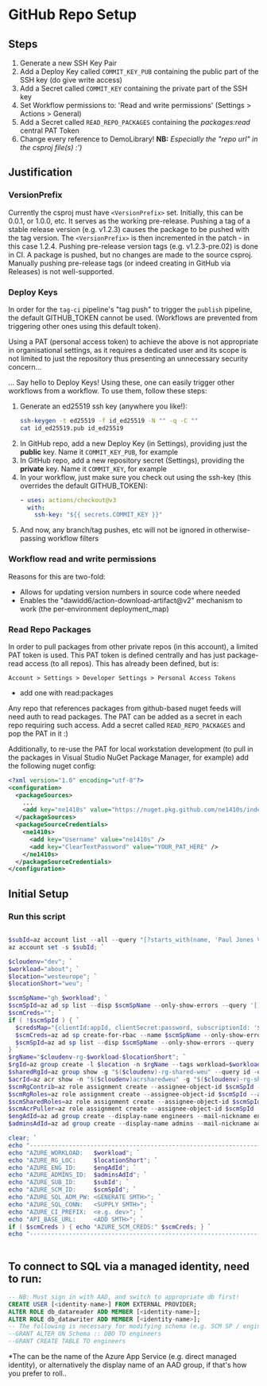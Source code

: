 # GitHub Repo Setup
## Steps
  1. Generate a new SSH Key Pair
  1. Add a Deploy Key called `COMMIT_KEY_PUB` containing the public part of the SSH key (do give write access)
  1. Add a Secret called `COMMIT_KEY` containing the private part of the SSH key
  1. Set Workflow permissions to: 'Read and write permissions' (Settings > Actions > General)
  1. Add a Secret called `READ_REPO_PACKAGES` containing the *packages:read* central PAT Token
  1. Change every reference to DemoLibrary! **NB:** *Especially the "repo url" in the csproj file(s) :')*

## Justification
### VersionPrefix
Currently the csproj must have `<VersionPrefix>` set. Initially, this can be 0.0.1, or 1.0.0, etc. It serves as the working pre-release. 
Pushing a tag of a stable release version (e.g. v1.2.3) causes the package to be pushed with the tag version. The `<VersionPrefix>` is then incremented in the patch - in this case 1.2.4.  Pushing pre-release version tags (e.g. v1.2.3-pre.02) is done in CI. A package is pushed, but no changes are made to the source csproj. Manually pushing pre-release tags (or indeed creating in GitHub via Releases) is not well-supported. 

### Deploy Keys
In order for the `tag-ci` pipeline's "tag push" to trigger the `publish` pipeline, the default GITHUB_TOKEN cannot be used. (Workflows are prevented from triggering other ones using this default token).

Using a PAT (personal access token) to achieve the above is not appropriate in organisational settings, as it requires a dedicated user and its scope is not limited to just the repository thus presenting an unnecessary security concern...

... Say hello to Deploy Keys! Using these, one can easily trigger other workflows from a workflow. To use them, follow these steps:
1. Generate an ed25519 ssh key (anywhere you like!):
    ```bash
    ssh-keygen -t ed25519 -f id_ed25519 -N "" -q -C ""
    cat id_ed25519.pub id_ed25519
    ```
1. In GitHub repo, add a new Deploy Key (in Settings), providing just the **public** key. Name it `COMMIT_KEY_PUB`, for example
1. In GitHub repo, add a new repository secret (Settings), providing the **private** key. Name it `COMMIT_KEY`, for example
1. In your workflow, just make sure you check out using the ssh-key (this overrides the default GITHUB_TOKEN):
    ```yml    
    - uses: actions/checkout@v3
      with:
        ssh-key: "${{ secrets.COMMIT_KEY }}"
    ```
1. And now, any branch/tag pushes, etc will not be ignored in otherwise-passing workflow filters

### Workflow read and write permissions
Reasons for this are two-fold: 
- Allows for updating version numbers in source code where needed
- Enables the "dawidd6/action-download-artifact@v2" mechanism to work (the per-environment deployment_map)

### Read Repo Packages
In order to pull packages from other private repos (in this account), a limited PAT token is used.
This PAT token is defined centrally and has just package-read access (to all repos). This has already been defined, but is:

`Account > Settings > Developer Settings > Personal Access Tokens`
- add one with read:packages

Any repo that references packages from github-based nuget feeds will need auth to read packages. The PAT can be added as a secret in each repo requiring such access. Add a secret called `READ_REPO_PACKAGES` and pop the PAT in it :)

Additionally, to re-use the PAT for local workstation development (to pull in the packages in Visual Studio NuGet Package Manager, for example) add the following nuget config:

```xml
<?xml version="1.0" encoding="utf-8"?>
<configuration>
  <packageSources>
    ...
    <add key="ne1410s" value="https://nuget.pkg.github.com/ne1410s/index.json" />
  </packageSources>
  <packageSourceCredentials>
    <ne1410s>
      <add key="Username" value="ne1410s" />
      <add key="ClearTextPassword" value="YOUR_PAT_HERE" />
    </ne1410s>
  </packageSourceCredentials>
</configuration>
```

## Initial Setup

### Run this script
```powershell

$subId=az account list --all --query "[?starts_with(name, 'Paul Jones VS Pro')].{id:id}" -o tsv; `
az account set -s $subId; `

$cloudenv="dev"; `
$workload="about"; `
$location="westeurope"; `
$locationShort="weu"; `

$scmSpName="gh_$workload"; `
$scmSpId=az ad sp list --disp $scmSpName --only-show-errors --query '[].id' -o tsv; `
$scmCreds=""; `
if ( !$scmSpId ) { `
  $credsMap="{clientId:appId, clientSecret:password, subscriptionId: '$subId', tenantId:tenant}"; `
  $scmCreds=az ad sp create-for-rbac --name $scmSpName --only-show-errors --query $credsMap; `
  $scmSpId=az ad sp list --disp $scmSpName --only-show-errors --query '[].id' -o tsv; `
} `
$rgName="$cloudenv-rg-$workload-$locationShort"; `
$rgId=az group create -l $location -n $rgName --tags workload=$workload env=$cloudenv --query id -o tsv; `
$sharedRgId=az group show -g "$($cloudenv)-rg-shared-weu" --query id -o tsv; `
$acrId=az acr show -n "$($cloudenv)acrsharedweu" -g "$($cloudenv)-rg-shared-weu" --query id -o tsv; `
$scmRgContrib=az role assignment create --assignee-object-id $scmSpId --assignee-principal-type ServicePrincipal --role contributor --scope $rgId --only-show-errors; `
$scmRgRoles=az role assignment create --assignee-object-id $scmSpId --assignee-principal-type ServicePrincipal --role 18d7d88d-d35e-4fb5-a5c3-7773c20a72d9 --scope $rgId --only-show-errors; `
$scmSharedRoles=az role assignment create --assignee-object-id $scmSpId --assignee-principal-type ServicePrincipal --role 18d7d88d-d35e-4fb5-a5c3-7773c20a72d9 --scope $sharedRgId --only-show-errors; `
$scmAcrPuller=az role assignment create --assignee-object-id $scmSpId --assignee-principal-type ServicePrincipal --role acrpull --scope $acrId --only-show-errors; `
$engAdId=az ad group create --display-name engineers --mail-nickname engineers --only-show-errors --query id -o tsv; `
$adminsAdId=az ad group create --display-name admins --mail-nickname admins --only-show-errors --query id -o tsv; `

clear; `
echo "--------------------------------------------------------------------------------"; `
echo "AZURE_WORKLOAD:   $workload"; `
echo "AZURE_RG_LOC:     $locationShort"; `
echo "AZURE_ENG_ID:     $engAdId"; `
echo "AZURE_ADMINS_ID:  $adminsAdId"; `
echo "AZURE_SUB_ID:     $subId"; `
echo "AZURE_SCM_ID:     $scmSpId"; `
echo "AZURE_SQL_ADM_PW: <GENERATE SMTH>"; `
echo "AZURE_SQL_CONN:   <SUPPLY SMTH>"; `
echo "AZURE_CI_PREFIX:  <e.g. dev>"; `
echo "API_BASE_URL:     <ADD SMTH>"; `
if ( $scmCreds ) { echo "AZURE_SCM_CREDS:" $scmCreds; } `
echo "--------------------------------------------------------------------------------"; `
 
```

## To connect to SQL via a managed identity, need to run:

```sql
-- NB: Must sign in with AAD, and switch to appropriate db first!
CREATE USER [<identity-name>] FROM EXTERNAL PROVIDER;
ALTER ROLE db_datareader ADD MEMBER [<identity-name>];
ALTER ROLE db_datawriter ADD MEMBER [<identity-name>];
-- The following is necessary for modifying schema (e.g. SCM SP / engineers running ef migrations bundle)
--GRANT ALTER ON Schema :: DBO TO engineers
--GRANT CREATE TABLE TO engineers
```

*The <identity-name> can be the name of the Azure App Service (e.g. direct managed identity),
or alternatively the display name of an AAD group, if that's how you prefer to roll..

